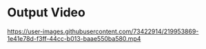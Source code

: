 # Output Video 

https://user-images.githubusercontent.com/73422914/219953869-1e41e78d-f3ff-44cc-b013-baae550ba580.mp4

